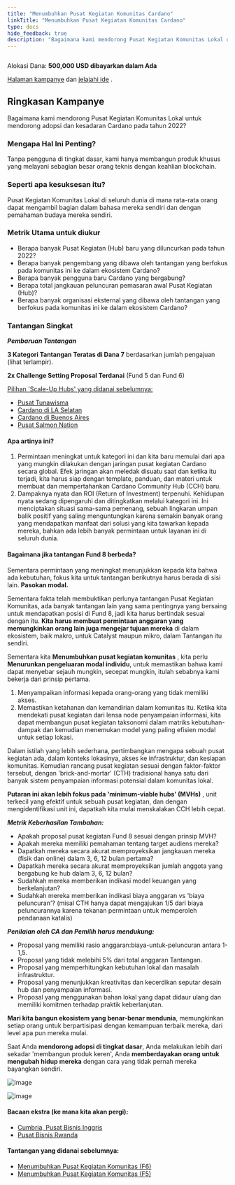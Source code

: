 ```yaml
---
title: "Menumbuhkan Pusat Kegiatan Komunitas Cardano"
linkTitle: "Menumbuhkan Pusat Kegiatan Komunitas Cardano"
type: docs
hide_feedback: true
description: "Bagaimana kami mendorong Pusat Kegiatan Komunitas Lokal untuk mendorong adopsi dan kesadaran Cardano pada tahun 2022?"
---
```


<img src="https://i.imgur.com/MWddZex.gif" alt="" data-md-type="image" class="">

Alokasi Dana: **500,000 USD dibayarkan dalam Ada**

[Halaman kampanye](https://cardano.ideascale.com/c/idea/381022) dan [jelajahi ide](https://cardano.ideascale.com/c/campaigns/26439/stage/all/ideas/unspecified) .

## Ringkasan Kampanye

Bagaimana kami mendorong Pusat Kegiatan Komunitas Lokal untuk mendorong adopsi dan kesadaran Cardano pada tahun 2022?

### Mengapa Hal Ini Penting?

Tanpa pengguna di tingkat dasar, kami hanya membangun produk khusus yang melayani sebagian besar orang teknis dengan keahlian blockchain.

### Seperti apa kesuksesan itu?

Pusat Kegiatan Komunitas Lokal di seluruh dunia di mana rata-rata orang dapat mengambil bagian dalam bahasa mereka sendiri dan dengan pemahaman budaya mereka sendiri.

### Metrik Utama untuk diukur

- Berapa banyak Pusat Kegiatan (Hub) baru yang diluncurkan pada tahun 2022?
- Berapa banyak pengembang yang dibawa oleh tantangan yang berfokus pada komunitas ini ke dalam ekosistem Cardano?
- Berapa banyak pengguna baru Cardano yang bergabung?
- Berapa total jangkauan peluncuran pemasaran awal Pusat Kegiatan (Hub)?
- Berapa banyak organisasi eksternal yang dibawa oleh tantangan yang berfokus pada komunitas ini ke dalam ekosistem Cardano?

### Tantangan Singkat

***Pembaruan Tantangan***

**3 Kategori Tantangan Teratas di Dana 7** berdasarkan jumlah pengajuan (lihat terlampir).

**2x Challenge Setting Proposal Terdanai** (Fund 5 dan Fund 6)

<u>Pilihan 'Scale-Up Hubs' yang didanai sebelumnya:</u>

- [Pusat Tunawisma](https://cardano.ideascale.com/a/dtd/367891-48088)
- [Cardano di LA Selatan](https://cardano.ideascale.com/a/dtd/367936-48088)
- [Cardano di Buenos Aires](https://cardano.ideascale.com/a/dtd/367293-48088)
- [Pusat Salmon Nation](https://cardano.ideascale.com/a/dtd/368369-48088)

#### Apa artinya ini?

1. Permintaan meningkat untuk kategori ini dan kita baru memulai dari apa yang mungkin dilakukan dengan jaringan pusat kegiatan Cardano secara global. Efek jaringan akan meledak disuatu saat dan ketika itu terjadi, kita harus siap dengan template, panduan, dan materi untuk membuat dan mempertahankan Cardano Community Hub (CCH) baru.
2. Dampaknya nyata dan ROI (Return of Investment) terpenuhi. Kehidupan nyata sedang dipengaruhi dan ditingkatkan melalui kategori ini. Ini menciptakan situasi sama-sama pemenang, sebuah lingkaran umpan balik positif yang saling menguntungkan karena semakin banyak orang yang mendapatkan manfaat dari solusi yang kita tawarkan kepada mereka, bahkan ada lebih banyak permintaan untuk layanan ini di seluruh dunia.

#### Bagaimana jika tantangan Fund 8 berbeda?

Sementara permintaan yang meningkat menunjukkan kepada kita bahwa ada kebutuhan, fokus kita untuk tantangan berikutnya harus berada di sisi lain. **Pasokan modal.**

Sementara fakta telah membuktikan perlunya tantangan Pusat Kegiatan Komunitas, ada banyak tantangan lain yang sama pentingnya yang bersaing untuk mendapatkan posisi di Fund 8, jadi kita harus bertindak sesuai dengan itu. **Kita harus membuat permintaan anggaran yang memungkinkan orang lain juga mengejar tujuan mereka** di dalam ekosistem, baik makro, untuk Catalyst maupun mikro, dalam Tantangan itu sendiri.

Sementara kita **Menumbuhkan pusat kegiatan komunitas** , kita perlu **Menurunkan pengeluaran modal individu**, untuk memastikan bahwa kami dapat menyebar sejauh mungkin, secepat mungkin, itulah sebabnya kami bekerja dari prinsip pertama.

1. Menyampaikan informasi kepada orang-orang yang tidak memiliki akses.
2. Memastikan ketahanan dan kemandirian dalam komunitas itu. Ketika kita mendekati pusat kegiatan dari lensa node penyampaian informasi, kita dapat membangun pusat kegiatan taksonomi dalam matriks kebutuhan-dampak dan kemudian menemukan model yang paling efisien modal untuk setiap lokasi.

Dalam istilah yang lebih sederhana, pertimbangkan mengapa sebuah pusat kegiatan ada, dalam konteks lokasinya, akses ke infrastruktur, dan kesiapan komunitas. Kemudian rancang pusat kegiatan sesuai dengan faktor-faktor tersebut, dengan 'brick-and-mortar' (CTH) tradisional hanya satu dari banyak sistem penyampaian informasi potensial dalam komunitas lokal.

**Putaran ini akan lebih fokus pada 'minimum-viable hubs' (MVHs)** , unit terkecil yang efektif untuk sebuah pusat kegiatan, dan dengan mengidentifikasi unit ini, dapatkah kita mulai menskalakan CCH lebih cepat.

***Metrik Keberhasilan Tambahan:***

- Apakah proposal pusat kegiatan Fund 8 sesuai dengan prinsip MVH?
- Apakah mereka memiliki pemahaman tentang target audiens mereka?
- Dapatkah mereka secara akurat memproyeksikan jangkauan mereka (fisik dan online) dalam 3, 6, 12 bulan pertama?
- Dapatkah mereka secara akurat memproyeksikan jumlah anggota yang bergabung ke hub dalam 3, 6, 12 bulan?
- Sudahkah mereka memberikan indikasi model keuangan yang berkelanjutan?
- Sudahkah mereka memberikan indikasi biaya anggaran vs 'biaya peluncuran'? (misal CTH hanya dapat mengajukan 1/5 dari biaya peluncurannya karena tekanan permintaan untuk memperoleh pendanaan katalis)

***Penilaian oleh CA dan Pemilih harus mendukung:***

- Proposal yang memiliki rasio anggaran:biaya-untuk-peluncuran antara 1-1,5.
- Proposal yang tidak melebihi 5% dari total anggaran Tantangan.
- Proposal yang memperhitungkan kebutuhan lokal dan masalah infrastruktur.
- Proposal yang menunjukkan kreativitas dan kecerdikan seputar desain hub dan penyampaian informasi.
- Proposal yang menggunakan bahan lokal yang dapat didaur ulang dan memiliki komitmen terhadap praktik keberlanjutan.

**Mari kita bangun ekosistem yang benar-benar mendunia**, memungkinkan setiap orang untuk berpartisipasi dengan kemampuan terbaik mereka, dari level apa pun mereka mulai.

Saat Anda **mendorong adopsi di tingkat dasar**, Anda melakukan lebih dari sekadar 'membangun produk keren', Anda **memberdayakan orang untuk mengubah hidup mereka** dengan cara yang tidak pernah mereka bayangkan sendiri.

![image](https://i.imgur.com/bZQvrLI.jpeg)

![image](https://i.imgur.com/MWddZex.gif)

#### Bacaan ekstra (ke mana kita akan pergi):

- [Cumbria, Pusat Bisnis Inggris](https://www.gov.uk/government/news/sellafield-invests-26m-to-create-cumbria-business-hub)
- [Pusat Bisnis Rwanda](https://techcrunch.com/2021/12/03/norrsken-foundations-hub-opens-in-rwanda-to-house-1000-entrepreneurs-by-next-year)

#### Tantangan yang didanai sebelumnya:

- [Menumbuhkan Pusat Kegiatan Komunitas (F6)](https://cardano.ideascale.com/a/dtd/Scale-UP-Cardano-s-Community-Hubs/369413-48088)
- [Menumbuhkan Pusat Kegiatan Komunitas (F5)](https://cardano.ideascale.com/a/dtd/Scale-UP-Cardano-s-Community-Hubs/352534-48088)
